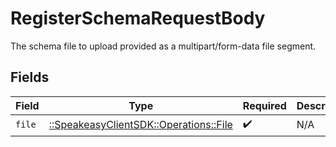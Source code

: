 # RegisterSchemaRequestBody

The schema file to upload provided as a multipart/form-data file segment.


## Fields

| Field                                                                     | Type                                                                      | Required                                                                  | Description                                                               |
| ------------------------------------------------------------------------- | ------------------------------------------------------------------------- | ------------------------------------------------------------------------- | ------------------------------------------------------------------------- |
| `file`                                                                    | [::SpeakeasyClientSDK::Operations::File](../../models/operations/file.md) | :heavy_check_mark:                                                        | N/A                                                                       |